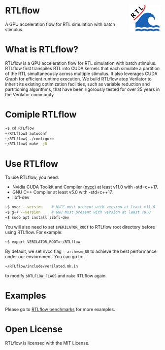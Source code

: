 # RTLflow <img align="right" src="./logo.png" />

A GPU acceleration flow for RTL simulation with batch stimulus. 


# What is RTLflow?
RTLflow is a GPU acceleration flow for RTL simulation with batch stimulus. RTLflow first transpiles RTL into CUDA kernels that each simulate a partition of the RTL simultaneously across multiple stimulus. It also leverages CUDA Graph for efficient runtime execution. We build RTLflow atop Verilator to inherit its existing optimization facilities, such as variable reduction and partitioning algorithms, that have been rigorously tested for over 25 years in the Verilator community.

# Comiple RTLflow
```bash
~$ cd RTLflow
~/RTLflow$ autoconf
~/RTLflow$ ./configure
~/RTLflow$ make -j8
```

# Use RTLflow
 To use RTLflow, you need:
 * Nvidia CUDA Toolkit and Compiler ([nvcc](https://developer.nvidia.com/cuda-llvm-compiler)) at least v11.0 with -std=c++17.
 * GNU C++ Compiler at least v5.0 with -std=c++17.
 * libfl-dev
```bash
~$ nvcc --version    # NVCC must present with version at least v11.0
~$ g++ --version     # GNU must present with version at least v8.0
~$ sudo apt install libfl-dev
```

You will also need to set ```$VERILATOR_ROOT``` to RTLflow root directory before using RTLflow. For example:
```bash
~$ export VERILATOR_ROOT=~/RTLflow
```

By default, we set nvcc flag ```--arch=sm_80``` to achieve the best performance under our enviornment. You can go to:
```bash
~/RTLflow/include/verilated.mk.in
```
to modify ```$RTLFLOW_FLAGS``` and ```make``` RTLflow again.

# Examples
  Please go to [RTLflow benchmarks](https://github.com/dian-lun-lin/RTLflow-benchmarks) for more examples.


Open License
============


RTLflow is licensed with the MIT License.


